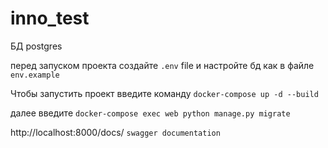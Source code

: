 # inno_test


БД postgres

перед запуском проекта создайте ```.env``` file и настройте бд как в файле ```env.example```

Чтобы запустить проект введите команду ```docker-compose up -d --build```

далее введите  ```docker-compose exec web python manage.py migrate```

http://localhost:8000/docs/  ```swagger documentation```